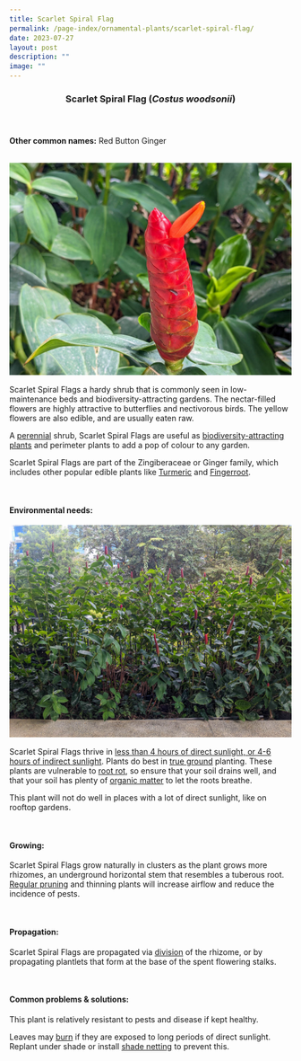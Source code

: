 ```yaml
---
title: Scarlet Spiral Flag
permalink: /page-index/ornamental-plants/scarlet-spiral-flag/
date: 2023-07-27
layout: post
description: ""
image: ""
---
```

<header> 
	<h3>Scarlet Spiral Flag (<em>Costus woodsonii</em>)</h3> 
</header> 
 
<section> 
	<p><strong>Other common names:</strong> Red Button Ginger</p> 
	<br> 
</section> 
 
<section>
	<img title="The flower of the Scarlet Spiral Flag. Photo by Jacqueline Chua." src="/images/Plants/scarletspiralflag%20(1)_jacquelinechua.jpg">
	<p>Scarlet Spiral Flags a hardy shrub that is commonly seen in low-maintenance beds and biodiversity-attracting gardens. The nectar-filled flowers are highly attractive to butterflies and nectivorous birds. The yellow flowers are also edible, and are usually eaten raw.</p>
	<p>A <a href="/learn-more-about-gardening/glossary/#p">perennial</a> shrub, Scarlet Spiral Flags are useful as <a href="/page-index/glossary/biodiversity-attracting-plants/">biodiversity-attracting plants</a> and perimeter plants to add a pop of colour to any garden.</p>
	<p>Scarlet Spiral Flags are part of the Zingiberaceae or Ginger family, which includes other popular edible plants like <a href="/page-index/edible-plants/turmeric/">Turmeric</a> and <a href="/page-index/edible-plants/fingerroot/">Fingerroot</a>.</p>
	 <br> 
</section> 
 
<section> 
  <h4>Environmental needs:</h4> 
	<img title="Scarlet Spiral Flag plants used to line a shady area. Photo by Jacqueline Chua." src="/images/Plants/scarletspiralflag%20(2)_jacquelinechua.jpg">
    <p>Scarlet Spiral Flags thrive in <a href="/page-index/horticulture-techniques/gauging-light/">less than 4 hours of direct sunlight, or 4-6 hours of indirect sunlight</a>. Plants do best in <a href="/page-index/horticulture-techniques/true-ground/">true ground</a> planting. These plants are vulnerable to <a href="/page-index/plant-problems/root-rot/">root rot</a>, so ensure that your soil drains well, and that your soil has plenty of <a href="/page-index/horticulture-techniques/soil-amendments/">organic matter</a> to let the roots breathe.</p>
	<p>This plant will not do well in places with a lot of direct sunlight, like on rooftop gardens.</p> 
	<br>
</section>

<section> 
  <h4>Growing:</h4> 
	<p>Scarlet Spiral Flags grow naturally in clusters as the plant grows more rhizomes, an underground horizontal stem that resembles a tuberous root. <a href="/page-index/horticulture-techniques/pruning/">Regular pruning</a> and thinning plants will increase airflow and reduce the incidence of pests.</p> 
	<br> 
</section> 

<section> 
  <h4>Propagation:</h4> 
	<p>Scarlet Spiral Flags are propagated via <a href="/page-index/horticulture-techniques/propagating-by-division/">division</a> of the rhizome, or by propagating plantlets that form at the base of the spent flowering stalks.</p> 
	<br> 
</section> 
 
<section> 
  <h4>Common problems &amp; solutions:</h4> 
	<p>This plant is relatively resistant to pests and disease if kept healthy.</p>
	<p>Leaves may <a href="/page-index/plant-problems/sunburn/">burn</a> if they are exposed to long periods of direct sunlight. Replant under shade or install <a href="/page-index/hardscapes/netting/">shade netting</a> to prevent this.</p>
	<br> 
</section>